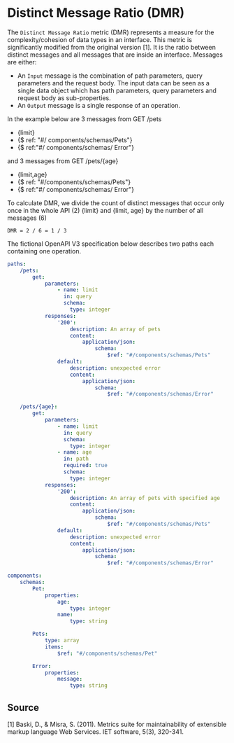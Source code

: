 # Distinct Message Ratio (DMR)
The `Distinct Message Ratio` metric (DMR) represents a measure for the complexity/cohesion of data types in an interface. This metric is significantly modified from the original version [1]. It is the ratio between distinct messages and all messages that are inside an interface.
Messages are either: 
 * An `Input` message is the combination of path parameters, query parameters and the request body.
The input data can be seen as a single data object which has path parameters, query parameters
and request body as sub-properties.
* An `Output` message is a single response of an operation.

In the example below are 3 messages from GET /pets
* {limit}
* {$ ref: "#/ components/schemas/Pets"}
* {$ ref:"#/ components/schemas/ Error"}

and 3 messages from GET /pets/{age} 
* {limit,age}
* {$ ref: "#/components/schemas/Pets"}
* {$ ref:"#/ components/schemas/ Error"}

To calculate DMR, we divide the count of distinct messages that occur only once in the whole API (2) {limit} and {limit, age} by the number of all messages (6)

`DMR = 2 / 6 = 1 / 3`


The fictional OpenAPI V3 specification below describes two paths each containing one operation.
```yaml
paths:
    /pets:
        get:
            parameters:
                - name: limit
                  in: query
                  schema:
                    type: integer
            responses:
                '200':
                    description: An array of pets
                    content:
                        application/json:
                            schema:
                                $ref: "#/components/schemas/Pets"
                default:
                    description: unexpected error
                    content:
                        application/json:
                            schema:
                                $ref: "#/components/schemas/Error"

    /pets/{age}:
        get:
            parameters:
                - name: limit
                  in: query
                  schema:
                    type: integer
                - name: age
                  in: path
                  required: true
                  schema:
                    type: integer
            responses:
                '200':
                    description: An array of pets with specified age
                    content:
                        application/json:
                            schema:
                                $ref: "#/components/schemas/Pets"
                default:
                    description: unexpected error
                    content:
                        application/json:
                            schema:
                                $ref: "#/components/schemas/Error"

components:
    schemas:
        Pet:
            properties:
                age:
                    type: integer
                name:
                    type: string

        Pets:
            type: array
            items:
                $ref: "#/components/schemas/Pet"

        Error:
            properties:
                message:
                    type: string
```

## Source

[1] Baski, D., & Misra, S. (2011). Metrics suite for maintainability of extensible markup language Web Services. IET software, 5(3), 320-341.
